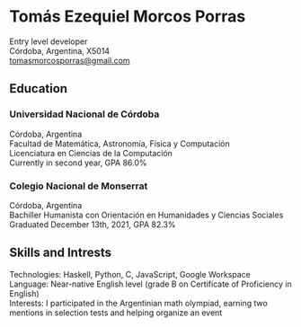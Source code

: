 # Tomás Ezequiel Morcos Porras
Entry level developer \
Córdoba, Argentina, X5014 \
tomasmorcosporras@gmail.com
## Education
### Universidad Nacional de Córdoba
Córdoba, Argentina \
Facultad de Matemática, Astronomía, Física y Computación \
Licenciatura en Ciencias de la Computación \
Currently in second year, GPA 86.0% 
### Colegio Nacional de Monserrat
Córdoba, Argentina \
Bachiller Humanista con Orientación en Humanidades y Ciencias Sociales \
Graduated December 13th, 2021, GPA 82.3%
## Skills and Intrests
Technologies: Haskell, Python, C, JavaScript, Google Workspace \
Language: Near-native English level (grade B on Certificate of Proficiency in English) \
Interests: I participated in the Argentinian math olympiad, earning two mentions in selection tests and helping organize an event

